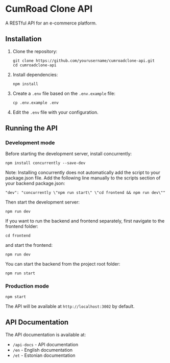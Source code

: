 # CumRoad Clone API

A RESTful API for an e-commerce platform.

## Installation

1. Clone the repository:
   ```
   git clone https://github.com/yourusername/cumroadclone-api.git
   cd cumroadclone-api
   ```

2. Install dependencies:
   ```
   npm install
   ```

3. Create a `.env` file based on the `.env.example` file:
   ```
   cp .env.example .env
   ```

4. Edit the `.env` file with your configuration.

## Running the API

### Development mode
Before starting the development server, install concurrently:
```
npm install concurrently --save-dev
```

Note: Installing concurrently does not automatically add the script to your package.json file.
Add the following line manually to the scripts section of your backend package.json:
```
"dev": "concurrently \"npm run start\" \"cd frontend && npm run dev\""
```

Then start the development server:
```
npm run dev
```

If you want to run the backend and frontend separately, first navigate to the frontend folder:
```
cd frontend
```
and start the frontend:
```
npm run dev
```
You can start the backend from the project root folder:
```
npm run start
```

### Production mode
```
npm start
```

The API will be available at `http://localhost:3002` by default.

## API Documentation

The API documentation is available at:

- `/api-docs` - API documentation
- `/en` - English documentation
- `/et` - Estonian documentation
